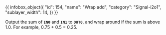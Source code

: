 {{ infobox_object({
	"id": 154,
	"name": "Wrap add",
	"category": "Signal-i2o1",
	"sublayer_width": 14,
}) }}

Output the sum of **`IN0`** and **`IN1`** to **`OUT0`**, and wrap around if the sum is above 1.0. For example, 0.75 + 0.5 = 0.25.